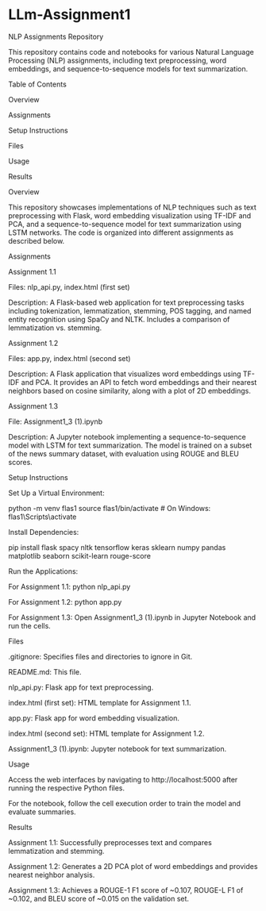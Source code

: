 # LLm-Assignment1
NLP Assignments Repository

This repository contains code and notebooks for various Natural Language Processing (NLP) assignments, including text preprocessing, word embeddings, and sequence-to-sequence models for text summarization.

Table of Contents





Overview



Assignments



Setup Instructions



Files



Usage



Results




Overview

This repository showcases implementations of NLP techniques such as text preprocessing with Flask, word embedding visualization using TF-IDF and PCA, and a sequence-to-sequence model for text summarization using LSTM networks. The code is organized into different assignments as described below.

Assignments

Assignment 1.1





Files: nlp_api.py, index.html (first set)



Description: A Flask-based web application for text preprocessing tasks including tokenization, lemmatization, stemming, POS tagging, and named entity recognition using SpaCy and NLTK. Includes a comparison of lemmatization vs. stemming.

Assignment 1.2





Files: app.py, index.html (second set)



Description: A Flask application that visualizes word embeddings using TF-IDF and PCA. It provides an API to fetch word embeddings and their nearest neighbors based on cosine similarity, along with a plot of 2D embeddings.

Assignment 1.3





File: Assignment1_3 (1).ipynb



Description: A Jupyter notebook implementing a sequence-to-sequence model with LSTM for text summarization. The model is trained on a subset of the news summary dataset, with evaluation using ROUGE and BLEU scores.

Setup Instructions








Set Up a Virtual Environment:

python -m venv flas1
source flas1/bin/activate  # On Windows: flas1\Scripts\activate



Install Dependencies:

pip install flask spacy nltk tensorflow keras sklearn numpy pandas matplotlib seaborn scikit-learn rouge-score




Run the Applications:





For Assignment 1.1: python nlp_api.py



For Assignment 1.2: python app.py



For Assignment 1.3: Open Assignment1_3 (1).ipynb in Jupyter Notebook and run the cells.

Files





.gitignore: Specifies files and directories to ignore in Git.



README.md: This file.



nlp_api.py: Flask app for text preprocessing.



index.html (first set): HTML template for Assignment 1.1.



app.py: Flask app for word embedding visualization.



index.html (second set): HTML template for Assignment 1.2.



Assignment1_3 (1).ipynb: Jupyter notebook for text summarization.

Usage





Access the web interfaces by navigating to http://localhost:5000 after running the respective Python files.



For the notebook, follow the cell execution order to train the model and evaluate summaries.

Results





Assignment 1.1: Successfully preprocesses text and compares lemmatization and stemming.



Assignment 1.2: Generates a 2D PCA plot of word embeddings and provides nearest neighbor analysis.



Assignment 1.3: Achieves a ROUGE-1 F1 score of ~0.107, ROUGE-L F1 of ~0.102, and BLEU score of ~0.015 on the validation set.


